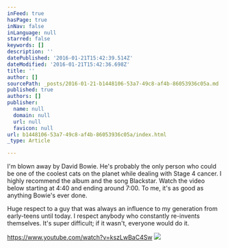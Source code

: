 ```yaml
---
inFeed: true
hasPage: true
inNav: false
inLanguage: null
starred: false
keywords: []
description: ''
datePublished: '2016-01-21T15:42:39.514Z'
dateModified: '2016-01-21T15:42:36.698Z'
title: ''
author: []
sourcePath: _posts/2016-01-21-b1448106-53a7-49c8-af4b-86053936c05a.md
published: true
authors: []
publisher:
  name: null
  domain: null
  url: null
  favicon: null
url: b1448106-53a7-49c8-af4b-86053936c05a/index.html
_type: Article

---
```

I'm blown away by David Bowie. He's probably the only person who could be one of the coolest cats on the planet while dealing with Stage 4 cancer. I highly recommend the album and the song Blackstar. Watch the video below starting at 4:40 and ending around 7:00\. To me, it's as good as anything Bowie's ever done.

Huge respect to a guy that was always an influence to my generation from early-teens until today. I respect anybody who constantly re-invents themselves. It's super difficult; if it wasn't, everyone would do it. 

https://www.youtube.com/watch?v=kszLwBaC4Sw
![](https://the-grid-user-content.s3-us-west-2.amazonaws.com/61fb2447-0c85-4f87-8109-d03353456b9d.jpg)